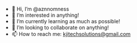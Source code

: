 - 👋 Hi, I’m @aznnomness
- 👀 I’m interested in anything!
- 🌱 I’m currently learning as much as possible!
- 💞️ I’m looking to collaborate on anything!
- 📫 How to reach me: kjitechsolutions@gmail.com

<!---
aznnomness/aznnomness is a ✨ special ✨ repository because its `README.md` (this file) appears on your GitHub profile.
You can click the Preview link to take a look at your changes.
--->
